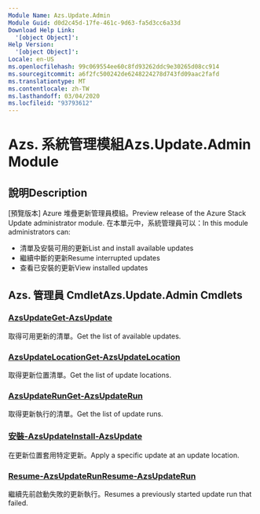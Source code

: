 ```yaml
---
Module Name: Azs.Update.Admin
Module Guid: d0d2c45d-17fe-461c-9d63-fa5d3cc6a33d
Download Help Link:
  '[object Object]': 
Help Version:
  '[object Object]': 
Locale: en-US
ms.openlocfilehash: 99c069554ee60c8fd93262ddc9e30265d08cc914
ms.sourcegitcommit: a6f2fc500242de6248224278d743fd09aac2fafd
ms.translationtype: MT
ms.contentlocale: zh-TW
ms.lasthandoff: 03/04/2020
ms.locfileid: "93793612"
---
```

# <span data-ttu-id="15496-101">Azs. 系統管理模組</span><span class="sxs-lookup"><span data-stu-id="15496-101">Azs.Update.Admin Module</span></span>
## <span data-ttu-id="15496-102">說明</span><span class="sxs-lookup"><span data-stu-id="15496-102">Description</span></span>
<span data-ttu-id="15496-103">[預覽版本] Azure 堆疊更新管理員模組。</span><span class="sxs-lookup"><span data-stu-id="15496-103">Preview release of the Azure Stack Update administrator module.</span></span>  <span data-ttu-id="15496-104">在本單元中，系統管理員可以：</span><span class="sxs-lookup"><span data-stu-id="15496-104">In this module administrators can:</span></span>
- <span data-ttu-id="15496-105">清單及安裝可用的更新</span><span class="sxs-lookup"><span data-stu-id="15496-105">List and install available updates</span></span>
- <span data-ttu-id="15496-106">繼續中斷的更新</span><span class="sxs-lookup"><span data-stu-id="15496-106">Resume interrupted updates</span></span>
- <span data-ttu-id="15496-107">查看已安裝的更新</span><span class="sxs-lookup"><span data-stu-id="15496-107">View installed updates</span></span>

## <span data-ttu-id="15496-108">Azs. 管理員 Cmdlet</span><span class="sxs-lookup"><span data-stu-id="15496-108">Azs.Update.Admin Cmdlets</span></span>
### [<span data-ttu-id="15496-109">AzsUpdate</span><span class="sxs-lookup"><span data-stu-id="15496-109">Get-AzsUpdate</span></span>](Get-AzsUpdate.md)
<span data-ttu-id="15496-110">取得可用更新的清單。</span><span class="sxs-lookup"><span data-stu-id="15496-110">Get the list of available updates.</span></span>

### [<span data-ttu-id="15496-111">AzsUpdateLocation</span><span class="sxs-lookup"><span data-stu-id="15496-111">Get-AzsUpdateLocation</span></span>](Get-AzsUpdateLocation.md)
<span data-ttu-id="15496-112">取得更新位置清單。</span><span class="sxs-lookup"><span data-stu-id="15496-112">Get the list of update locations.</span></span>

### [<span data-ttu-id="15496-113">AzsUpdateRun</span><span class="sxs-lookup"><span data-stu-id="15496-113">Get-AzsUpdateRun</span></span>](Get-AzsUpdateRun.md)
<span data-ttu-id="15496-114">取得更新執行的清單。</span><span class="sxs-lookup"><span data-stu-id="15496-114">Get the list of update runs.</span></span>

### [<span data-ttu-id="15496-115">安裝-AzsUpdate</span><span class="sxs-lookup"><span data-stu-id="15496-115">Install-AzsUpdate</span></span>](Install-AzsUpdate.md)
<span data-ttu-id="15496-116">在更新位置套用特定更新。</span><span class="sxs-lookup"><span data-stu-id="15496-116">Apply a specific update at an update location.</span></span>

### [<span data-ttu-id="15496-117">Resume-AzsUpdateRun</span><span class="sxs-lookup"><span data-stu-id="15496-117">Resume-AzsUpdateRun</span></span>](Resume-AzsUpdateRun.md)
<span data-ttu-id="15496-118">繼續先前啟動失敗的更新執行。</span><span class="sxs-lookup"><span data-stu-id="15496-118">Resumes a previously started update run that failed.</span></span>

